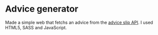 # Advice generator

Made a simple web that fetchs an advice from the [advice slip API](https://api.adviceslip.com/).
I used HTML5, SASS and JavaScript.
